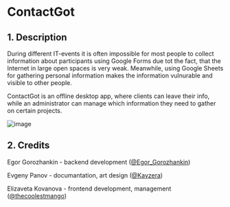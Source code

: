 # ContactGot

## 1. Description
During different IT-events it is often impossible for most people to collect information about participants using Google Forms due tot the fact, that the Internet in large open spaces is very weak. Meanwhile, using Google Sheets for gathering personal information makes the information vulnurable and visible to other people.

ContactGot is an offline desktop app, where clients can leave their info, while an administrator can manage which information they need to gather on certain projects.

![image](https://user-images.githubusercontent.com/69856251/132241748-ca3e217b-0658-4a7a-91b1-31c41b3338a5.png)


## 2. Credits
Egor Gorozhankin - backend development ([@Egor_Gorozhankin](https://t.me/Egor_Gorozhankin))

Evgeny Panov - documantation, art design ([@Kayzera](https://t.me/Kayzera))

Elizaveta Kovanova - frontend development, management ([@thecoolestmango](https://t.me/thecoolestmango))
